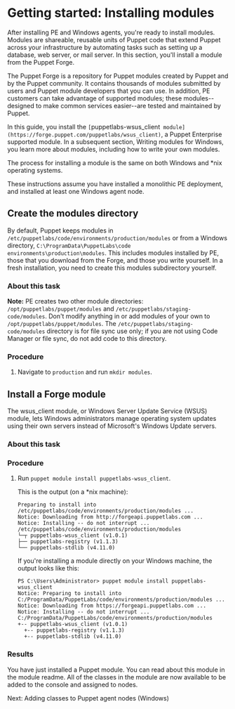 # Getting started: Installing modules

After installing PE and Windows agents, you're ready to install modules. Modules are shareable, reusable units of Puppet code that extend Puppet across your infrastructure by automating tasks such as setting up a database, web server, or mail server. In this section, you'll install a module from the Puppet Forge.

The Puppet Forge is a repository for Puppet modules created by Puppet and by the Puppet community. It contains thousands of modules submitted by users and Puppet module developers that you can use. In addition, PE customers can take advantage of supported modules; these modules--designed to make common services easier--are tested and maintained by Puppet.

In this guide, you install the `[`puppetlabs-wsus_client` module](https://forge.puppet.com/puppetlabs/wsus_client)`, a Puppet Enterprise supported module. In a subsequent section, Writing modules for Windows, you learn more about modules, including how to write your own modules.

The process for installing a module is the same on both Windows and \*nix operating systems.

These instructions assume you have installed a monolithic PE deployment, and installed at least one Windows agent node.

## Create the modules directory

By default, Puppet keeps modules in `/etc/puppetlabs/code/environments/production/modules` or from a Windows directory, `C:\ProgramData\PuppetLabs\code environments\production\modules`. This includes modules installed by PE, those that you download from the Forge, and those you write yourself. In a fresh installation, you need to create this modules subdirectory yourself.

### About this task

**Note:** PE creates two other module directories: `/opt/puppetlabs/puppet/modules` and `/etc/puppetlabs/staging-code/modules`. Don't modify anything in or add modules of your own to `/opt/puppetlabs/puppet/modules`. The `/etc/puppetlabs/staging-code/modules` directory is for file sync use only; if you are not using Code Manager or file sync, do not add code to this directory.

### Procedure

1.  Navigate to `production` and run `mkdir modules`.


## Install a Forge module

The wsus\_client module, or Windows Server Update Service \(WSUS\) module, lets Windows administrators manage operating system updates using their own servers instead of Microsoft's Windows Update servers.

### About this task

### Procedure

1.  Run `puppet module install puppetlabs-wsus_client`.

    This is the output \(on a \*nix machine\):

    ```
    Preparing to install into /etc/puppetlabs/code/environments/production/modules ...
    Notice: Downloading from http://forgeapi.puppetlabs.com ...
    Notice: Installing -- do not interrupt ...
    /etc/puppetlabs/code/environments/production/modules
    └─┬ puppetlabs-wsus_client (v1.0.1)
    ├── puppetlabs-registry (v1.1.3)
    └── puppetlabs-stdlib (v4.11.0)
    ```

    If you're installing a module directly on your Windows machine, the output looks like this:

    ```
    PS C:\Users\Administrator> puppet module install puppetlabs-wsus_client
    Notice: Preparing to install into 
    C:/ProgramData/PuppetLabs/code/environments/production/modules ...
    Notice: Downloading from https://forgeapi.puppetlabs.com ...
    Notice: Installing -- do not interrupt ...
    C:/ProgramData/PuppetLabs/code/environments/production/modules
    +-- puppetlabs-wsus_client (v1.0.1)
      +-- puppetlabs-registry (v1.1.3)
      +-- puppetlabs-stdlib (v4.11.0)
    ```


### Results

You have just installed a Puppet module. You can read about this module in the module readme. All of the classes in the module are now available to be added to the console and assigned to nodes.

Next: Adding classes to Puppet agent nodes \(Windows\)

